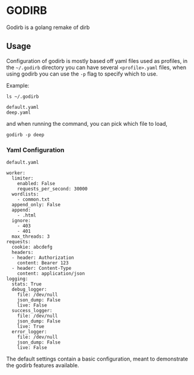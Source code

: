 # GODIRB

Godirb is a golang remake of dirb

## Usage

Configuration of godirb is mostly based off yaml files used as profiles,
in the `~/.godirb` directory you can have several `<profile>.yaml` files,
when using godirb you can use the `-p` flag to specify which to use.

Example:

`ls ~/.godirb`

```
default.yaml
deep.yaml
```

and when running the command, you can pick which file to load,

`godirb -p deep`

### Yaml Configuration

`default.yaml`
```
worker:
  limiter:
    enabled: False
    requests_per_second: 30000
  wordlists:
    - common.txt
  append_only: False
  append: 
    - .html
  ignore: 
    - 403
    - 401
  max_threads: 3
requests:
  cookie: abcdefg
  headers:
  - header: Authorization
    content: Bearer 123
  - header: Content-Type
    content: application/json
logging:
  stats: True
  debug_logger:
    file: /dev/null
    json_dump: False
    live: False
  success_logger:
    file: /dev/null
    json_dump: False
    live: True
  error_logger:
    file: /dev/null
    json_dump: False
    live: False
```

The default settings contain a basic configuration, meant to demonstrate the
godirb features available.